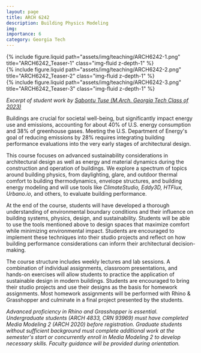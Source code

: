 ```yaml
---
layout: page
title: ARCH 6242
description: Building Physics Modeling
img:
importance: 6
category: Georgia Tech
---
```


<div class="row justify-content-sm-center">
    <div class="col-sm-10 mt-3 mt-md-0">
        {% include figure.liquid path="assets/img/teaching/ARCH6242-1.png" title="ARCH6242_Teaser-1" class="img-fluid z-depth-1" %}
    </div>
    <div class="col-sm-10 mt-3 mt-md-0">
        {% include figure.liquid path="assets/img/teaching/ARCH6242-2.png" title="ARCH6242_Teaser-2" class="img-fluid z-depth-1" %}
    </div>
    <div class="col-sm-10 mt-3 mt-md-0">
        {% include figure.liquid path="assets/img/teaching/ARCH6242-3.png" title="ARCH6242_Teaser-3" class="img-fluid z-depth-1" %}
    </div>
</div>

_Excerpt of student work by [Sabontu Tuse (M.Arch. Georgia Tech Class of 2023)](https://www.linkedin.com/in/sabontu-tuse-317511120)_

Buildings are crucial for societal well-being, but significantly impact energy use and emissions, accounting for about 40% of U.S. energy consumption and 38% of greenhouse gases. Meeting the U.S. Department of Energy's goal of reducing emissions by 28% requires integrating building performance evaluations into the very early stages of architectural design.

This course focuses on advanced sustainability considerations in architectural design as well as energy and material dynamics during the construction and operation of buildings. We explore a spectrum of topics around building physics, from daylighting, glare, and outdoor thermal comfort to building thermodynamics, envelope structures, and building energy modeling and will use tools like _ClimateStudio, Eddy3D, HTFlux, Urbano.io_, and others, to evaluate building performance.

At the end of the course, students will have developed a thorough understanding of environmental boundary conditions and their influence on building systems, physics, design, and sustainability. Students will be able to use the tools mentioned above to design spaces that maximize comfort while minimizing environmental impact. Students are encouraged to implement these techniques into their studio projects and reflect on how building performance considerations can inform their architectural decision-making. 

The course structure includes weekly lectures and lab sessions. A combination of individual assignments, classroom presentations, and hands-on exercises will allow students to practice the application of sustainable design in modern buildings. Students are encouraged to bring their studio projects and use their designs as the basis for homework assignments. Most homework assignments will be performed with Rhino & Grasshopper and culminate in a final project presented by the students.

_Advanced proficiency in Rhino and Grasshopper is essential. Undergraduate students (ARCH 4833, CRN 93969) must have completed Media Modeling 2 (ARCH 2020) before registration. Graduate students without sufficient background must complete additional work at the semester's start or concurrently enroll in Media Modeling 2 to develop necessary skills. Faculty guidance will be provided during orientation._
